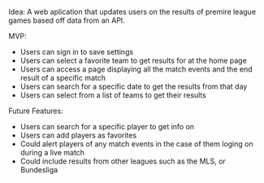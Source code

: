 Idea:
A web aplication that updates users on the results of premire league games based off data from an API.

MVP:

- Users can sign in to save settings
- Users can select a favorite team to get results for at the home page
- Users can access a page displaying all the match events and the end result of a specific match
- Users can search for a specific date to get the results from that day
- Users can select from a list of teams to get their results

Future Features:

- Users can search for a specific player to get info on
- Users can add players as favorites
- Could alert players of any match events in the case of them loging on during a live match
- Could include results from other leagues such as the MLS, or Bundesliga

